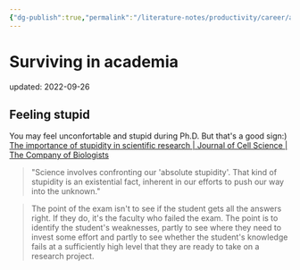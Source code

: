 ```yaml
---
{"dg-publish":true,"permalink":"/literature-notes/productivity/career/academia-life/","dgHomeLink":true,"dgPassFrontmatter":false}
---
```



# Surviving in academia
updated: 2022-09-26


## Feeling stupid
You may feel unconfortable and stupid during Ph.D. But that's a good sign:)
[The importance of stupidity in scientific research | Journal of Cell Science | The Company of Biologists](https://journals.biologists.com/jcs/article/121/11/1771/30038/The-importance-of-stupidity-in-scientific-research)

> "Science involves confronting our 'absolute stupidity'. That kind of stupidity is an existential fact, inherent in our efforts to push our way into the unknown."

> The point of the exam isn't to see if the student gets all the answers right. If they do, it's the faculty who failed the exam. The point is to identify the student's weaknesses, partly to see where they need to invest some effort and partly to see whether the student's knowledge fails at a sufficiently high level that they are ready to take on a research project.

